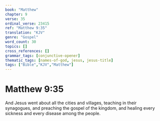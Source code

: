 ```yaml
---
book: "Matthew"
chapter: 9
verse: 35
ordinal_verse: 23415
ref: "Matthew 9:35"
translation: "KJV"
genre: "Gospel"
word_count: 30
topics: []
cross_references: []
grammar_tags: [conjunctive-opener]
thematic_tags: [names-of-god, jesus, jesus-title]
tags: ["Bible","KJV","Matthew"]
---
```


# Matthew 9:35

And Jesus went about all the cities and villages, teaching in their synagogues, and preaching the gospel of the kingdom, and healing every sickness and every disease among the people.
